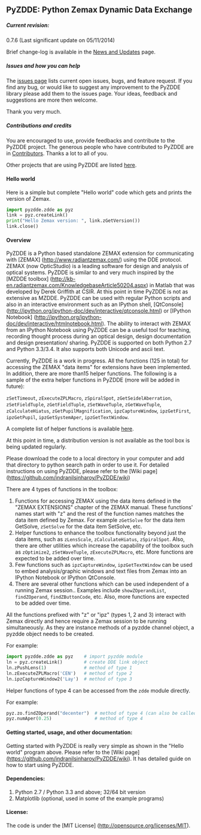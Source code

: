 ## PyZDDE: Python Zemax Dynamic Data Exchange

##### Current revision:

0.7.6 (Last significant update on 05/11/2014)

Brief change-log is available in the [News and Updates](https://github.com/indranilsinharoy/PyZDDE/wiki/News-and-updates) page.

##### Issues and how you can help

The  [issues page](https://github.com/indranilsinharoy/PyZDDE/issues?state=open) lists current open issues, bugs, and feature request. If you find any bug, or would like to suggest any improvement to the PyZDDE library please add them to the issues page. Your ideas, feedback and suggestions are more then welcome.

Thank you very much.

##### Contributions and credits

You are encouraged to use, provide feedbacks and contribute to the PyZDDE project. The generous people who have contributed to PyZDDE are in [Contributors](https://github.com/indranilsinharoy/PyZDDE/wiki/Contributors). Thanks a lot to all of you.

Other projects that are using PyZDDE are listed [here](https://github.com/indranilsinharoy/PyZDDE/wiki/Projects-using-PyZDDE).

#### Hello world

Here is a simple but complete "Hello world" code which gets and prints the version of Zemax.   

```python
import pyzdde.zdde as pyz
link = pyz.createLink()
print("Hello Zemax version: ", link.zGetVersion())
link.close()
```

#### Overview

PyZDDE is a Python based standalone ZEMAX extension for communicating with [ZEMAX] (http://www.radiantzemax.com/) using the DDE protocol. ZEMAX (now OpticStudio) is a leading software for design and analysis of optical systems. PyZDDE is similar to and very much inspired by the [MZDDE toolbox] (http://kb-en.radiantzemax.com/KnowledgebaseArticle50204.aspx) in Matlab that was developed by Derek Griffith at CSIR. At this point in time PyZDDE is not as extensive as MZDDE. PyZDDE can be used with regular Python scripts and also in an interactive environment such as an IPython shell, [QtConsole] (http://ipython.org/ipython-doc/dev/interactive/qtconsole.html) or [IPython Notebook] (http://ipython.org/ipython-doc/dev/interactive/htmlnotebook.html). The ability to interact with ZEMAX from an IPython Notebook using PyZDDE can be a useful tool for teaching, recording thought process during an optical design, design documentation and design presentation/ sharing. PyZDDE is supported on both Python 2.7 and Python 3.3/3.4. It also supports both Unicode and ascii text. 


Currently, PyZDDE is a work in progress. All the functions (125 in total) for accessing the ZEMAX "data items" for extensions have been implemented. In addition, there are more than15 helper functions. The following is a sample of the extra helper functions in PyZDDE (more will be added in future):

 `zSetTimeout`, `zExecuteZPLMacro`, `zSpiralSpot`, `zGetSeidelAberration`, `zSetFieldTuple`, `zGetFieldTuple`, `zSetWaveTuple`, `zGetWaveTuple`, `zCalculateHiatus`, `zGetPupilMagnification`, `ipzCaptureWindow`, `ipzGetFirst`, `ipzGetPupil`, `ipzGetSystemAper`, `ipzGetTextWindow`.

A complete list of helper functions is available [here](https://github.com/indranilsinharoy/PyZDDE/wiki/List-of-helper-functions-in-PyZDDE).

At this point in time, a distribution version is not available as the tool box is being updated regularly.

Please download the code to a local directory in your computer and add that directory to python search path in order to use it. For detailed instructions on using PyZDDE, please refer to the [Wiki page] (https://github.com/indranilsinharoy/PyZDDE/wiki)


There are 4 types of functions in the toolbox:

1.  Functions for accessing ZEMAX using the data items defined in the "ZEMAX EXTENSIONS" chapter of the ZEMAX manual. These functions' names start with "z" and the rest of the function names matches the data item defined by Zemax. For example `zGetSolve` for the data item GetSolve, `zSetSolve` for the data item SetSolve, etc.
2.  Helper functions to enhance the toolbox functionality beyond just the data items, such as `zLensScale`, `zCalculateHiatus`, `zSpiralSpot`. Also, there are other utilities which increase the capability of the toolbox such as `zOptimize2`, `zSetWaveTuple`, `zExecuteZPLMacro`, etc. More functions are expected to be added over time.
3.  Few functions such as `ipzCaptureWindow`, `ipzGetTextWindow` can be used to embed analysis/graphic windows and text files from Zemax into an IPython Notebook or IPython QtConsole.
4.  There are several other functions which can be used independent of a running Zemax session.. Examples include `showZOperandList`, `findZOperand`, `findZButtonCode`, etc. Also, more functions are expected to be added over time.


All the functions prefixed with "z" or "ipz"  (types 1, 2 and 3) interact with Zemax directly and hence require a Zemax session to be running simultaneously. As they are instance methods of a pyzdde channel object, a pyzdde object needs to be created.

For example:

```python
import pyzdde.zdde as pyz    # import pyzdde module
ln = pyz.createLink()        # create DDE link object
ln.zPushLens(1)              # method of type 1
ln.zExecuteZPLMacro('CEN')   # method of type 2
ln.ipzCaptureWindow2('Lay')  # method of type 3
```

Helper functions of type 4 can be accessed from the `zdde` module directly.

For example:

```python
pyz.zo.findZOperand("decenter")  # method of type 4 (can also be called as pyz.findZOperand)
pyz.numAper(0.25)                # method of type 4
```


#### Getting started, usage, and other documentation:
Getting started with PyZDDE is really very simple as shown in the "Hello world" program above. Please refer to the [Wiki page] (https://github.com/indranilsinharoy/PyZDDE/wiki). It has detailed guide on how to start using PyZDDE.

#### Dependencies:

1.   Python 2.7 / Python 3.3 and above; 32/64 bit version
2.   Matplotlib (optional, used in some of the example programs)

#### License:
The code is under the [MIT License] (http://opensource.org/licenses/MIT).

